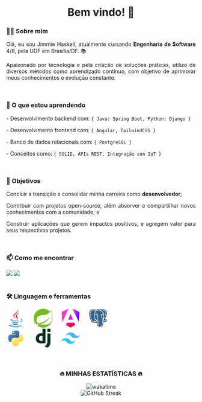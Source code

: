<div align="center">
  <!-- <img src="https://visitor-badge.laobi.icu/badge?page_id=jimmiehaskell&"  /> -->
  <h1 align="center">Bem vindo! 👋</h1>
  
  <h3 align="left">👩‍💻 Sobre mim</h3>
  <p align="justify">Olá, eu sou Jimmie Haskell, atualmente cursando <b>Engenharia de Software</b> 4/8, pela UDF em Brasília/DF. 📚</p>
  <p align="justify">Apaixonado por tecnologia e pela criação de soluções práticas, utilizo de diversos métodos como aprendizado contínuo, com objetivo de aprimorar meus conhecimentos e evolução constante.</p>
  <br>
  
  <h3 align="left">🚀 O que estou aprendendo</h3>
  <p align="left">- Desenvolvimento backend com: <code>{ Java: Spring Boot, Python: Django }</code></p>
  <p align="left">- Desenvolvimento frontend com: <code>{ Angular, TailwindCSS }</code></p>
  <p align="left">- Banco de dados relacionais com: <code>{ PostgreSQL }</code></p>
  <p align="left">- Conceitos como: <code>{ SOLID, APIs REST, Integração com IoT }</code></p>
  <br>

  <h3 align="left">🎯 Objetivos</h3>
  <p align="justify">Concluir a transição e consolidar minha carreira como <b>desenvolvedor</b>;</p>
  <p align="justify">Contribuir com projetos open-source, além absorver e compartilhar novos conhecimentos com a comunidade; e</p>
  <p align="justify">Construir aplicações que gerem impactos positivos, e agregem valor para seus respectivos projetos.</p>
  <br>

  <h3 align="left">📫 Como me encontrar</h3>  
  <div align="left">
    <a href="https://www.linkedin.com/in/jimmiehaskell/" style="text-decoration: none;">
      <img src="https://img.shields.io/badge/LinkedIn-0077B5?style=for-the-badge&logo=linkedin&logoColor=white" />
    </a>
    <a href="mailto:haskell4228@gmail.com" style="text-decoration: none;">
      <img src="https://img.shields.io/badge/Gmail-D14836?style=for-the-badge&logo=gmail&logoColor=white" />
    </a>
  </div>
  <br>

  <h3 align="left">🛠 Linguagem e ferramentas</h3>
    <div align="left">
      <img src="https://github.com/devicons/devicon/blob/v2.17.0/icons/java/java-original.svg" height="50" alt="java logo"  />
      <img width="15" />
      <img src="https://github.com/devicons/devicon/blob/v2.17.0/icons/spring/spring-original.svg" height="50" alt="spring boot logo"  />
      <img width="15" />
      <img src="https://github.com/devicons/devicon/blob/v2.17.0/icons/angular/angular-original.svg" height="50" alt="angular logo"  />
      <img width="15" />
      <img src="https://github.com/devicons/devicon/blob/v2.17.0/icons/postgresql/postgresql-original.svg" height="50" alt="angular logo"  />
      <br>
      <img src="https://github.com/devicons/devicon/blob/v2.17.0/icons/python/python-original.svg" height="50" alt="python logo"  />
      <img width="15" />
      <img src="https://github.com/devicons/devicon/blob/v2.17.0/icons/django/django-plain.svg" height="50" alt="django logo"  />
      <img width="15" />
      <img src="https://github.com/devicons/devicon/blob/v2.17.0/icons/tailwindcss/tailwindcss-original.svg" height="50" alt="tailwindcss logo" />
    </div>
    <br>
    
  <h1></h1>  
  <h3 align="center">🔥 MINHAS ESTATÍSTICAS 🔥</h3>
  <div align="center">
    <img src="https://wakatime.com/badge/user/09d2b4bf-e02a-46aa-b0bd-ba8bb36fd587.svg" alt="wakatime" /><br>
    <img src="https://streak-stats.demolab.com?user=jimmiehaskell&theme=navy-gear&hide_border=true&border_radius=10&locale=pt_BR&date_format=j%20M%5B%20Y%5D&card_width=500&card_height=200&background=010409" alt="GitHub Streak" />
  </div>
</div>
